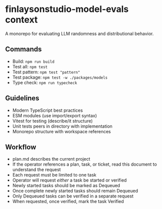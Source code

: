 # finlaysonstudio-model-evals context

A monorepo for evaluating LLM randomness and distributional behavior.

## Commands
- Build: `npm run build`
- Test all: `npm test`
- Test pattern: `npm test "pattern"`
- Test package: `npm test -w ./packages/models`
- Type check: `npm run typecheck`

## Guidelines
- Modern TypeScript best practices
- ESM modules (use import/export syntax)
- Vitest for testing (describe/it structure)
- Unit tests peers in directory with implementation
- Monorepo structure with workspace references

## Workflow

- plan.md describes the current project
- If the operator references a plan, task, or ticket, read this document to understand the request
- Each request must be limited to one task
- Operator will request _either_ a task be started or verified
- Newly started tasks should be marked as Dequeued
- Once complete newly started tasks should remain Dequeued
- Only Dequeued tasks can be verified in a separate request
- When requested, once verified, mark the task Verified
